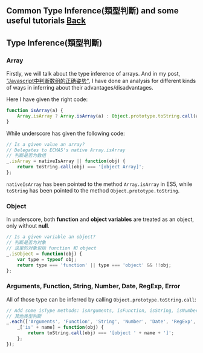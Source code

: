 ## Common Type Inference(類型判斷) and some useful tutorials [Back](./../underscore.md)


## Type Inference(類型判斷)

### Array

Firstly, we will talk about the type inference of arrays. And in my post, ["Javascript中判断数组的正确姿势"](http://www.cnblogs.com/zichi/p/5103842.html), I have done an analysis for different kinds of ways in inferring about their advantages/disadvantages.

Here I have given the right code:

```js
function isArray(a) {
    Array.isArray ? Array.isArray(a) : Object.prototype.toString.call(a) === '[object Array]';
}
```

While underscore has given the following code:

```js
// Is a given value an array?
// Delegates to ECMA5's native Array.isArray
// 判断是否为数组
_.isArray = nativeIsArray || function(obj) {
    return toString.call(obj) === '[object Array]';
};
```

`nativeIsArray` has been pointed to the method `Array.isArray` in ES5, while `toString` has been pointed to the method `Object.prototype.toString`.

### Object

In underscore, both **function** and **object variables** are treated as an object, only without **null**.

```js
// Is a given variable an object?
// 判断是否为对象
// 这里的对象包括 function 和 object
_.isObject = function(obj) {
    var type = typeof obj;
    return type === 'function' || type === 'object' && !!obj;
};
```

### Arguments, Function, String, Number, Date, RegExp, Error

All of those type can be inferred by calling `Object.prototype.toString.call`:

```js
// Add some isType methods: isArguments, isFunction, isString, isNumber, isDate, isRegExp, isError.
// 其他类型判断
_.each(['Arguments', 'Function', 'String', 'Number', 'Date', 'RegExp', 'Error'], function(name) {
    _['is' + name] = function(obj) {
        return toString.call(obj) === '[object ' + name + ']';
    };
});
```